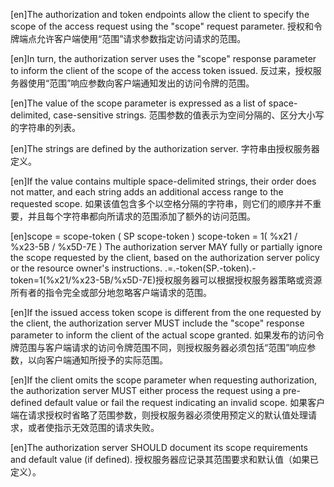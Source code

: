 [en]The authorization and token endpoints allow the client to specify the scope of the access request using the "scope" request parameter.
授权和令牌端点允许客户端使用“范围”请求参数指定访问请求的范围。

[en]In turn, the authorization server uses the "scope" response parameter to inform the client of the scope of the access token issued.
反过来，授权服务器使用“范围”响应参数向客户端通知发出的访问令牌的范围。

[en]The value of the scope parameter is expressed as a list of space- delimited, case-sensitive strings.
范围参数的值表示为空间分隔的、区分大小写的字符串的列表。

[en]The strings are defined by the authorization server.
字符串由授权服务器定义。

[en]If the value contains multiple space-delimited strings, their order does not matter, and each string adds an additional access range to the requested scope.
如果该值包含多个以空格分隔的字符串，则它们的顺序并不重要，并且每个字符串都向所请求的范围添加了额外的访问范围。

[en]scope = scope-token ( SP scope-token ) scope-token = 1( %x21 / %x23-5B / %x5D-7E ) The authorization server MAY fully or partially ignore the scope requested by the client, based on the authorization server policy or the resource owner's instructions.
.=.-token(SP.-token).-token=1(%x21/%x23-5B/%x5D-7E)授权服务器可以根据授权服务器策略或资源所有者的指令完全或部分地忽略客户端请求的范围。

[en]If the issued access token scope is different from the one requested by the client, the authorization server MUST include the "scope" response parameter to inform the client of the actual scope granted.
如果发布的访问令牌范围与客户端请求的访问令牌范围不同，则授权服务器必须包括“范围”响应参数，以向客户端通知所授予的实际范围。

[en]If the client omits the scope parameter when requesting authorization, the authorization server MUST either process the request using a pre-defined default value or fail the request indicating an invalid scope.
如果客户端在请求授权时省略了范围参数，则授权服务器必须使用预定义的默认值处理请求，或者使指示无效范围的请求失败。

[en]The authorization server SHOULD document its scope requirements and default value (if defined).
授权服务器应记录其范围要求和默认值（如果已定义）。
